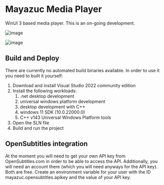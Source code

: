 # Mayazuc Media Player
WinUI 3 based media player. This is an on-going development. 

![image](https://github.com/brabebhin/MayazucMediaPlayer/assets/9284164/6ab55db9-1558-4798-95ea-5965b666f045)

![image](https://github.com/brabebhin/MayazucMediaPlayer/assets/9284164/509c5075-eb94-49c1-9f39-60682b0c9efb)

## Build and Deploy
There are currently no automated build binaries available. In order to use it you need to built it yourself:
1. Download and install Visual Studio 2022 community edition
2. Install the following workloads:
   1. .net desktop development
   2. universal windows platform development
   3. desktop development with C++
   4. windows 11 SDK (10.0.22000.0)
   5. C++ v143 Universal Windows Platform tools
3. Open the SLN file
4. Build and run the project
## OpenSubtitles integration
At the moment you will need to get your own API key from OpenSubtitles.com in order to be able to access the API. Additionally, you will need an account there (which you will need anyways for the API key). Both are free. Create an environment variable for your user with the ID mayazuc.opensubtitles.apikey and the value of your API key.



